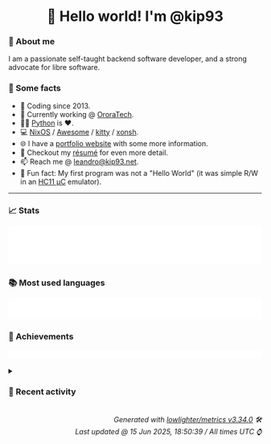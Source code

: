 <!-- README template, populated using this action:
     https://github.com/kip93/kip93/blob/main/.github/workflows/readme.yml. -->

<h1 align="center">👋 Hello world! I'm @kip93</h1> <!-- LOGIN => username -->

### 👤 About me

I am a passionate self-taught backend software developer, and a strong advocate for libre software.


### 💬 Some facts

* 📅 Coding since 2013.
* 💼 Currently working @ [OroraTech](https://ororatech.com/).
* 👨‍💻 [Python](https://github.com/search?q=user%3Akip93&l=python) is ❤️. <!-- LOGIN => username -->
* 💻 [NixOS](https://github.com/NixOS/) /
     [Awesome](https://github.com/awesomeWM/) /
     [kitty](https://github.com/kovidgoyal/kitty/) /
     [xonsh](https://github.com/xonsh/).
* 🌐 I have a [portfolio website](https://kip93.net/) with some more information.
* 📝 Checkout my [résumé](https://kip93.net/resume/) for even more detail.
* 📫 Reach me @ [leandro@kip93.net](mailto:leandro@kip93.net).
* 🎲 Fun fact: My first program was not a "Hello World" (it was simple R/W in an [HC11 µC](https://en.wikipedia.org/wiki/68HC11) emulator).


-----------------------------------------------------------------------------------------------------------------------


### 📈 Stats

![](./stats.svg)


### 📚 Most used languages <!-- by percentage, in decreasing order -->

![](./languages.svg)


### 🏅 Achievements

![](./achievements.svg)


<details> <!-- Last activity -->
<!-- Almost verbatim copy of https://github.com/lowlighter/metrics/blob/latest/source/templates/markdown/partials/activity.ejs, but restructured to be foldable. -->
<summary><h3>📰 Recent activity</h3></summary>

* #️⃣ Opened [#730 email: Undeliverable message report](https://github.com/NixOS/infra/issues/730) in [NixOS/infra](https://github.com/NixOS/infra)
  * *On 11 Jun 2025, 19:12:18*
* ➡️ Pushed 1 commit in [kip93/nixos-hardware](https://github.com/kip93/nixos-hardware) on branch `infinitybook-gen9-amd`
  * [#ddd49b3](https://github.com/kip93/nixos-hardware/commit/ddd49b3) Forgot README
  * *On 6 Jun 2025, 18:03:19*
* 🔃 Opened [#1498 Add support for TUXEDO InfinityBook Pro AMD Gen9](https://github.com/NixOS/nixos-hardware/pull/1498) in [NixOS/nixos-hardware](https://github.com/NixOS/nixos-hardware)
                * 4 files changed `++8 --0`
  * *On 6 Jun 2025, 17:43:40*
* ⏺️ Created new branch infinitybook-gen9-amd in [kip93/nixos-hardware](https://github.com/kip93/nixos-hardware)
  * *On 6 Jun 2025, 17:38:23*
</details>


<h6 align="right"><em>
    Generated with <a href="https://github.com/lowlighter/metrics/tree/latest/">lowlighter/metrics v3.34.0</a> 🛠️<br> <!-- VERSION => MAJOR.minor.patch -->
    Last updated @ 15 Jun 2025, 18:50:39 / All times UTC ⌚ <!-- meta.generated => DD/MM/YYYY, hh:mm -->
</em></h6>
